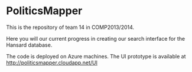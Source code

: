 PoliticsMapper
==============

This is the repository of team 14 in COMP2013/2014.

Here you will our current progress in creating our search interface for the Hansard database.

The code is deployed on Azure machines. The UI prototype is available at http://politicsmapper.cloudapp.net/UI